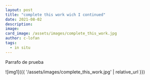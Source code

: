 ```yaml
---
layout: post
title: "complete this work wich I continued"
date: 2021-08-02
description: 
image: 
card_image: /assets/images/complete_this_work.jpg
author: c-lofan
tags:
  - in situ
---
```


Parrafo de prueba

![img1]({{ '/assets/images/complete_this_work.jpg' | relative_url }})